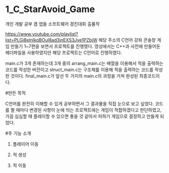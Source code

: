# 1_C_StarAvoid_Game

개인 개발 공부 겸 앱들 소프트웨어 경진대회 출품작

https://www.youtube.com/playlist?list=PLGi8elnlkqBOul8ad3jnEXS3Jye1PZbjW 해당 주소의 C언어 강좌 콘솔창 게임 만들기 1~7편을 보면서 프로젝트를 진행했다. 영상에서는 C++과 사전에 만들어둔 헤더파일을 사용하였지만 해당 프로젝트는 C언어로 진행하였다.

main.c가 3개 존재하는데 3개 중의 arrang_main.c는 배열을 이용해서 적을 출력하는 코드를 작성한 버전이고 struct_main.c는 구조체를 이용해 적을 출력하는 코드를 작성한 것이다. final_main.c가 앞선 두 가지의 main.c의 과정을 거쳐 완성된 최종코드이다.


#만든 목적

C언어를 완전히 이해할 수 있게 공부하면서 그 결과물을 직접 눈으로 보고 싶었다. 코드를 짤 때마다 변경된 사항이 눈에 띄는 프로젝트에는 게임이 적합하겠다고 판단하였고, 가끔 심심할 때 플레이할 수 있으면 좋을 것 같아서 피하기 게임으로 결정하고 만들게 되었다.


#주 기능 소개
 1) 플레이어 이동
  
 
 2) 적 생성
 
 3) 적 이동
 
